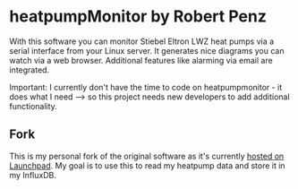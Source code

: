 # heatpumpMonitor by Robert Penz

With this software you can monitor Stiebel Eltron LWZ heat pumps via a serial interface from your Linux server. It generates nice diagrams you can watch via a web browser. Additional features like alarming via email are integrated.

Important: I currently don't have the time to code on heatpumpmonitor - it does what I need --> so this project needs new developers to add additional functionality.

## Fork

This is my personal fork of the original software as it's currently [hosted on Launchpad](https://launchpad.net/heatpumpmonitor). My goal is to use this to read my heatpump data and store it in my InfluxDB.